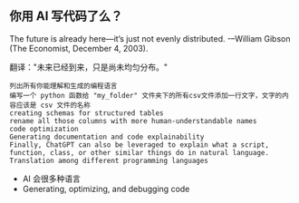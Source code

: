 ## 你用 AI 写代码了么？

The future is already here—it’s just not evenly distributed.
-–William Gibson (The Economist, December 4, 2003).

翻译："未来已经到来，只是尚未均匀分布。"


```
列出所有你能理解和生成的编程语言
编写一个 python 函数给 "my_folder" 文件夹下的所有csv文件添加一行文字，文字的内容应该是 csv 文件的名称
creating schemas for structured tables
rename all those columns with more human-understandable names
code optimization
Generating documentation and code explainability
Finally, ChatGPT can also be leveraged to explain what a script, function, class, or other similar things do in natural language.
Translation among different programming languages
```

- AI 会很多种语言
- Generating, optimizing, and debugging code


